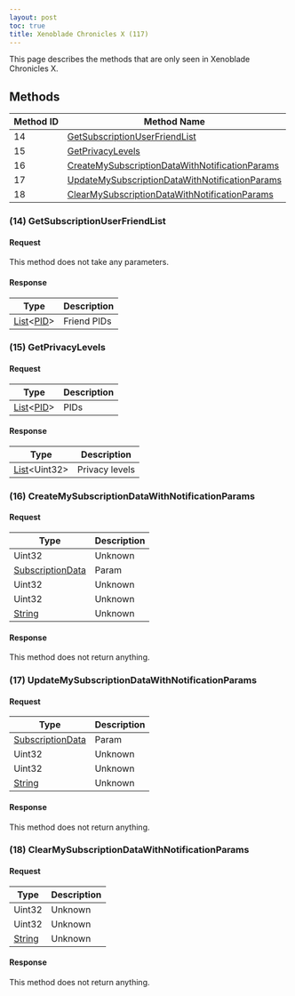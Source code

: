 ```yaml
---
layout: post
toc: true
title: Xenoblade Chronicles X (117)
---
```


This page describes the methods that are only seen in Xenoblade Chronicles X.

## Methods

| Method ID | Method Name                                                                                          |
|-----------|------------------------------------------------------------------------------------------------------|
| 14        | [GetSubscriptionUserFriendList](#14-getsubscriptionuserfriendlist)                                   |
| 15        | [GetPrivacyLevels](#15-getprivacylevels)                                                             |
| 16        | [CreateMySubscriptionDataWithNotificationParams](#16-createmysubscriptiondatawithnotificationparams) |
| 17        | [UpdateMySubscriptionDataWithNotificationParams](#17-updatemysubscriptiondatawithnotificationparams) |
| 18        | [ClearMySubscriptionDataWithNotificationParams](#18-clearmysubscriptiondatawithnotificationparams)   |

### (14) GetSubscriptionUserFriendList
#### Request
This method does not take any parameters.

#### Response

| Type                | Description |
|---------------------|-------------|
| [List]&lt;[PID]&gt; | Friend PIDs |

### (15) GetPrivacyLevels
#### Request

| Type                | Description |
|---------------------|-------------|
| [List]&lt;[PID]&gt; | PIDs        |

#### Response

| Type                 | Description    |
|----------------------|----------------|
| [List]&lt;Uint32&gt; | Privacy levels |

### (16) CreateMySubscriptionDataWithNotificationParams
#### Request

| Type               | Description |
|--------------------|-------------|
| Uint32             | Unknown     |
| [SubscriptionData] | Param       |
| Uint32             | Unknown     |
| Uint32             | Unknown     |
| [String]           | Unknown     |

#### Response
This method does not return anything.

### (17) UpdateMySubscriptionDataWithNotificationParams
#### Request

| Type               | Description |
|--------------------|-------------|
| [SubscriptionData] | Param       |
| Uint32             | Unknown     |
| Uint32             | Unknown     |
| [String]           | Unknown     |

#### Response
This method does not return anything.

### (18) ClearMySubscriptionDataWithNotificationParams
#### Request

| Type     | Description |
|----------|-------------|
| Uint32   | Unknown     |
| Uint32   | Unknown     |
| [String] | Unknown     |

#### Response
This method does not return anything.

[Structure]: /docs/nex/types#structure
[String]: /docs/nex/types#string
[PID]: /docs/nex/types#pid
[Data]: /docs/nex/types#data-structure
[List]: /docs/nex/types#list
[qBuffer]: /docs/nex/types#qbuffer
[SubscriptionData]: /docs/nex/protocols/subscription#subscriptiondata-structure
